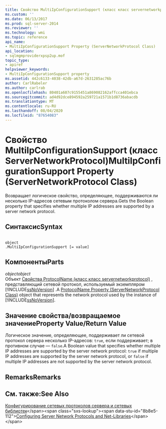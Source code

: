 ```yaml
---
title: Свойство MultiIpConfigurationSupport (класс класс servernetworkprotocol) | Документация Майкрософт
ms.custom: ''
ms.date: 06/13/2017
ms.prod: sql-server-2014
ms.reviewer: ''
ms.technology: wmi
ms.topic: reference
api_name:
- MultiIpConfigurationSupport Property (ServerNetworkProtocol Class)
api_location:
- sqlmgmproviderxpsp2up.mof
topic_type:
- apiref
helpviewer_keywords:
- MultiIpConfigurationSupport property
ms.assetid: 442c6133-4038-42db-a67d-2631285ac76b
author: CarlRabeler
ms.author: carlrab
ms.openlocfilehash: 80401a607c9155451a869082162affcca401ebca
ms.sourcegitcommit: ad4d92dce894592a259721a1571b1d8736abacdb
ms.translationtype: MT
ms.contentlocale: ru-RU
ms.lasthandoff: 08/04/2020
ms.locfileid: "87654083"
---
```

# <a name="multiipconfigurationsupport-property-servernetworkprotocol-class"></a><span data-ttu-id="8b8e5-102">Свойство MultiIpConfigurationSupport (класс ServerNetworkProtocol)</span><span class="sxs-lookup"><span data-stu-id="8b8e5-102">MultiIpConfigurationSupport Property (ServerNetworkProtocol Class)</span></span>
  <span data-ttu-id="8b8e5-103">Возвращает логическое свойство, определяющее, поддерживаются ли несколько IP-адресов сетевым протоколом сервера.</span><span class="sxs-lookup"><span data-stu-id="8b8e5-103">Gets the Boolean property that specifies whether multiple IP addresses are supported by a server network protocol.</span></span>  
  
## <a name="syntax"></a><span data-ttu-id="8b8e5-104">Синтаксис</span><span class="sxs-lookup"><span data-stu-id="8b8e5-104">Syntax</span></span>  
  
```  
  
object  
.MultiIpConfigurationSupport [= value]  
```  
  
## <a name="parts"></a><span data-ttu-id="8b8e5-105">Компоненты</span><span class="sxs-lookup"><span data-stu-id="8b8e5-105">Parts</span></span>  
 <span data-ttu-id="8b8e5-106">*object*</span><span class="sxs-lookup"><span data-stu-id="8b8e5-106">*object*</span></span>  
 <span data-ttu-id="8b8e5-107">Объект [Свойства ProtocolName (класс класс servernetworkprotocol)](servernetworkprotocol-class.md) , представляющий сетевой протокол, используемый экземпляром [!INCLUDE[ssNoVersion](../../../includes/ssnoversion-md.md)] .</span><span class="sxs-lookup"><span data-stu-id="8b8e5-107">A [ProtocolName Property (ServerNetworkProtocol Class)](servernetworkprotocol-class.md) object that represents the network protocol used by the instance of [!INCLUDE[ssNoVersion](../../../includes/ssnoversion-md.md)].</span></span>  
  
## <a name="property-valuereturn-value"></a><span data-ttu-id="8b8e5-108">Значение свойства/возвращаемое значение</span><span class="sxs-lookup"><span data-stu-id="8b8e5-108">Property Value/Return Value</span></span>  
 <span data-ttu-id="8b8e5-109">Логическое значение, определяющее, поддерживает ли сетевой протокол сервера несколько IP-адресов: `true`, если поддерживает; в противном случае — `false`.</span><span class="sxs-lookup"><span data-stu-id="8b8e5-109">A Boolean value that specifies whether multiple IP addresses are supported by the server network protocol: `true` if multiple IP addresses are supported by the server network protocol, or `false` if multiple IP addresses are not supported by the server network protocol.</span></span>  
  
## <a name="remarks"></a><span data-ttu-id="8b8e5-110">Remarks</span><span class="sxs-lookup"><span data-stu-id="8b8e5-110">Remarks</span></span>  
  
## <a name="see-also"></a><span data-ttu-id="8b8e5-111">См. также:</span><span class="sxs-lookup"><span data-stu-id="8b8e5-111">See Also</span></span>  
 <span data-ttu-id="8b8e5-112">[Конфигурирование сетевых протоколов сервера и сетевых библиотек](https://msdn.microsoft.com/library/ms177485\(v=sql.100\).aspx)</span><span class="sxs-lookup"><span data-stu-id="8b8e5-112">[Configuring Server Network Protocols and Net-Libraries](https://msdn.microsoft.com/library/ms177485\(v=sql.100\).aspx)</span></span>  
  
  
